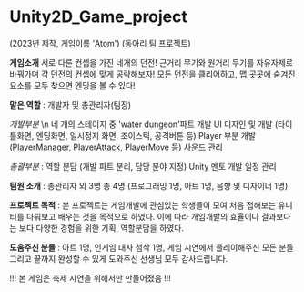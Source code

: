 # Unity2D_Game_project
(2023년 제작, 게임이름 'Atom')
(동아리 팀 프로젝트)


**게임소개**
서로 다른 컨셉을 가진 네개의 던전!
근거리 무기와 원거리 무기를 자유자제로 바꿔가며 각 던전의 컨셉에 맞게 공략해보자!
모든 던전을 클리어하고, 맵 곳곳에 숨겨진 요소를 모두 찾으면 엔딩을 볼 수 있다!



**맡은 역할**
: 개발자 및 총관리자(팀장)

*개발부분* \n
네 개의 스테이지 중 'water dungeon'파트 개발
UI 디자인 및 개발 (타이틀화면, 엔딩화면, 일시정지 화면, 조이스틱, 공격버튼 등)
Player 부분 개발 (PlayerManager, PlayerAttack, PlayerMove 등)
사운드 관리

*총괄부분* : 
역할 분담 (개발 파트 분리, 담당 분야 지정)
Unity 멘토
개발 일정 관리

**팀원 소개** : 
총관리자 외 3명 총 4명 (프로그래밍 1명, 아트 1명, 음향 및 디자이너 1명)

**프로젝트 목적** : 
본 프로젝트는 게임개발에 관심있는 학생들이 모여 처음 접해보는 유니티를 다뤄보고 배우는 것을 목적으로 하였다.
이에 따라 개임개발의 효율이나 결과보다는 보다 다양한 경험을 위한 기획, 역할분담을 하였다.


**도움주신 분들** : 
아트 1명, 인게임 대사 첨삭 1명,
게임 시연에서 플레이해주신 모든 분들
그리고 끝까지 완성할 수 있게 도와주신 선생님
모두 감사드립니다.

!!! 본 게임은 축제 시연을 위해서만 만들어졌음 !!!
